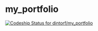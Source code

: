 # my_portfolio

[ ![Codeship Status for dintorf/my_portfolio](https://codeship.com/projects/19fc5830-f5ac-0132-b8e4-22fa6dcbd4eb/status?branch=master)](https://codeship.com/projects/85829)
